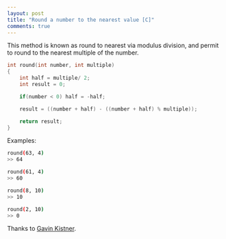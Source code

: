 ```yaml
---
layout: post
title: "Round a number to the nearest value [C]"
comments: true
---
```

This method is known as round to nearest via modulus division, and permit to round to the nearest multiple of the number.
```c
int round(int number, int multiple)
{
    int half = multiple/ 2;
    int result = 0;

    if(number < 0) half = -half;

    result = ((number + half) - ((number + half) % multiple));

    return result;
}
```
Examples:
```bash
round(63, 4)
>> 64

round(61, 4)
>> 60

round(8, 10)
>> 10

round(2, 10)
>> 0
```
Thanks to [Gavin Kistner](http://phrogz.net/).